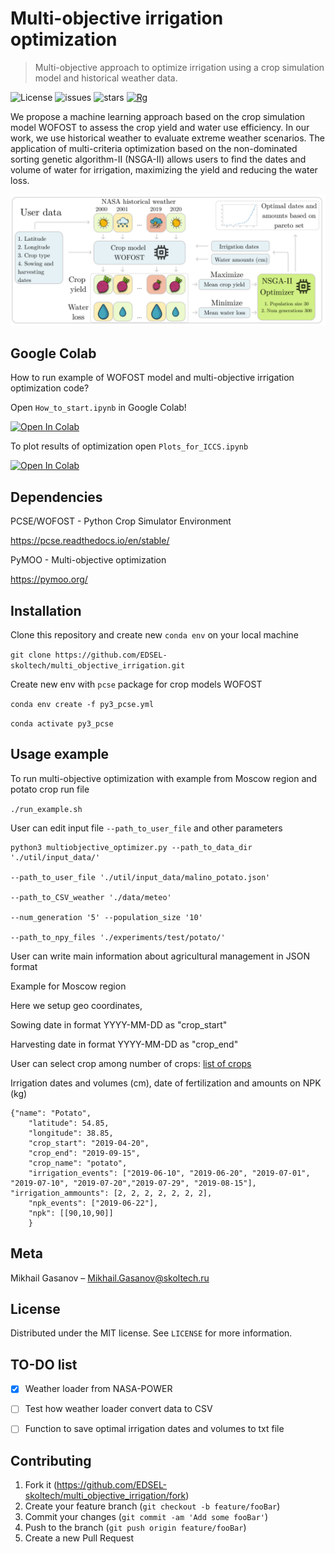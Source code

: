 # Multi-objective irrigation optimization
> Multi-objective approach to optimize irrigation using a crop simulation model and historical weather data.

![License](https://img.shields.io/github/license/EDSEL-skoltech/multi_objective_irrigation)
![issues](https://img.shields.io/github/issues/EDSEL-skoltech/multi_objective_irrigation)
![stars](https://img.shields.io/github/stars/EDSEL-skoltech/multi_objective_irrigation)
[![Rg](https://img.shields.io/badge/ResearchGate-Follow-green)](https://www.researchgate.net/project/Digital-Agro)

We propose a machine learning approach based on the crop simulation model WOFOST to assess the crop yield and water use efficiency. In our work, we use historical weather to evaluate extreme weather scenarios. The application of multi-criteria optimization based on the non-dominated sorting genetic algorithm-II (NSGA-II) allows users to find the dates and volume of water for irrigation, maximizing the yield and reducing the water loss.

![graphical](plots_ICCS/Graphical_abstract.png)

## Google Colab 

How to run example of WOFOST model and multi-objective irrigation optimization code? 

Open `How_to_start.ipynb` in Google Colab!

<a href="https://colab.research.google.com/github/EDSEL-skoltech/multi_objective_irrigation/blob/main/How_to_start.ipynb" target="_parent"><img src="https://colab.research.google.com/assets/colab-badge.svg" alt="Open In Colab"/></a>

To plot results of optimization open `Plots_for_ICCS.ipynb`

<a href="https://colab.research.google.com/github/EDSEL-skoltech/multi_objective_irrigation/blob/main/Plots_for_ICCS.ipynb" target="_parent"><img src="https://colab.research.google.com/assets/colab-badge.svg" alt="Open In Colab"/></a>

## Dependencies 

PCSE/WOFOST - Python Crop Simulator Environment

https://pcse.readthedocs.io/en/stable/

PyMOO - Multi-objective optimization

https://pymoo.org/


## Installation

Clone this repository and create new `conda env` on your local machine

`git clone https://github.com/EDSEL-skoltech/multi_objective_irrigation.git`

Create new env with `pcse` package for crop models WOFOST

`conda env create -f py3_pcse.yml`

`conda activate py3_pcse`

## Usage example

To run multi-objective optimization with example from Moscow region and potato crop run file

`./run_example.sh`

User can edit input file `--path_to_user_file` and other parameters
```
python3 multiobjective_optimizer.py --path_to_data_dir './util/input_data/' 

--path_to_user_file './util/input_data/malino_potato.json' 

--path_to_CSV_weather './data/meteo' 

--num_generation '5' --population_size '10' 

--path_to_npy_files './experiments/test/potato/'
```

User can write main information about agricultural management in JSON format

Example for Moscow region

Here we setup geo coordinates, 

Sowing date in format YYYY-MM-DD as "crop_start"

Harvesting date in format YYYY-MM-DD as "crop_end"

User can select crop among number of crops: [list of crops](https://github.com/ajwdewit/WOFOST_crop_parameters)

Irrigation dates and volumes (cm), date of fertilization and amounts on NPK (kg)

```
{"name": "Potato", 
    "latitude": 54.85, 
    "longitude": 38.85, 
    "crop_start": "2019-04-20", 
    "crop_end": "2019-09-15", 
    "crop_name": "potato", 
    "irrigation_events": ["2019-06-10", "2019-06-20", "2019-07-01", "2019-07-10", "2019-07-20","2019-07-29", "2019-08-15"], "irrigation_ammounts": [2, 2, 2, 2, 2, 2, 2], 
    "npk_events": ["2019-06-22"], 
    "npk": [[90,10,90]]
    }
```

## Meta

Mikhail Gasanov – Mikhail.Gasanov@skoltech.ru

## License

Distributed under the MIT license. See ``LICENSE`` for more information.


## TO-DO list

- [X] Weather loader from NASA-POWER
- [ ] Test how weather loader convert data to CSV
- [ ] Function to save optimal irrigation dates and volumes to txt file


## Contributing

1. Fork it (<https://github.com/EDSEL-skoltech/multi_objective_irrigation/fork>)
2. Create your feature branch (`git checkout -b feature/fooBar`)
3. Commit your changes (`git commit -am 'Add some fooBar'`)
4. Push to the branch (`git push origin feature/fooBar`)
5. Create a new Pull Request

